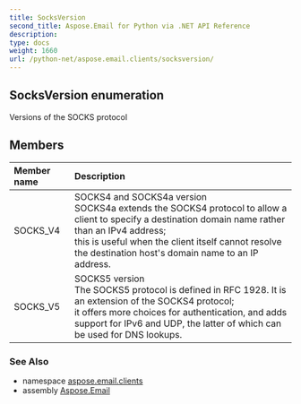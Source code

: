 ```yaml
---
title: SocksVersion
second_title: Aspose.Email for Python via .NET API Reference
description: 
type: docs
weight: 1660
url: /python-net/aspose.email.clients/socksversion/
---
```


## SocksVersion enumeration

Versions of the SOCKS protocol

## Members
| Member name | Description |
| :- | :- |
|SOCKS_V4|SOCKS4 and SOCKS4a version <br/>            SOCKS4a extends the SOCKS4 protocol to allow a client to specify a destination domain name rather than an IPv4 address; <br/>            this is useful when the client itself cannot resolve the destination host's domain name to an IP address.|
|SOCKS_V5|SOCKS5 version <br/>            The SOCKS5 protocol is defined in RFC 1928. It is an extension of the SOCKS4 protocol; <br/>            it offers more choices for authentication, and adds support for IPv6 and UDP, the latter of which can be used for DNS lookups.|

### See Also

* namespace [aspose.email.clients](/email/python-net/aspose.email.clients/)
* assembly [Aspose.Email](/email/python-net/)

